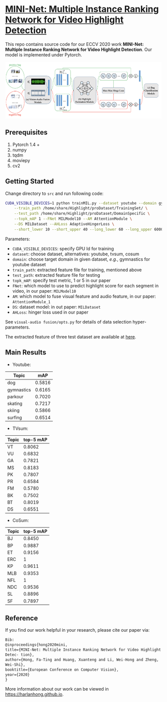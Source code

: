 # [MINI-Net: Multiple Instance Ranking Network for Video Highlight Detection](https://arxiv.org/abs/2007.09833)

This repo contains source code for our ECCV 2020 work **MINI-Net: Multiple Instance Ranking Network for Video Highlight Detection**. Our model is implemented under Pytorch.

![image-20200926112429908](asset/demo.png)

## Prerequisites

1. Pytorch 1.4 +
2. numpy
3. tqdm
4. moviepy
5. cv2

## Getting Started

Change directory to `src` and run following code:

```bash
CUDA_VISIBLE_DEVICES=1 python trainMIL.py --dataset youtube --domain gymnastics \
	--train_path /home/share/Highlight/proDataset/TrainingSet/ \
	--test_path /home/share/Highlight/proDataset/DomainSpecific \
	--topk_mAP 1 --FNet MILModel10 --AM AttentionModule \
	--DS MILDataset --AHLoss AdaptiveHingerLoss \
	--short_lower 10 --short_upper 40 --long_lower 60 --long_upper 60000 --bagsize 60 
```

Parameters:

- `CUDA_VISIBLE_DEVICES`: specify GPU Id for training
- `dataset`: choose dataset, alternatives: youtube, tvsum, cosum
- `domain`: choose target domain in given dataset, *e.g.*, gymnastics for youtube dataset
- `train_path`: extracted feature file for training, mentioned above
- `test_path`: extracted feature file for testing
- `topk_mAP`: specify test metric, 1 or 5 in our paper
- `FNet`: which model to use to predict highlight score for each segment in video, in our paper: `MILModel10`
- `AM`: which model to fuse visual feature and audio feature, in our paper: `AttentionModule_1 `
- `DS`: dataset model: in out paper: `MILDataset`
- `AHLoss`: hinger loss used in our paper

See `visual-audio fusion/opts.py` for details of data selection hyper-parameters.

The extracted feature of three test dataset are available at [here](https://mail2sysueducn-my.sharepoint.com/:f:/g/personal/huangxt57_mail2_sysu_edu_cn/EtczIXn1ic1Ai3jemGa-o5gBVgYvk7VIixZ14NmwJENKPg?e=b6ITk1).

## Main Results

- Youtube:

| Topic      | mAP    |
| ---------- | ------ |
| dog        | 0.5816 |
| gymnastics | 0.6165 |
| parkour    | 0.7020 |
| skating    | 0.7217 |
| skiing     | 0.5866 |
| surfing    | 0.6514 |

- TVsum:

| Topic | top-5 mAP |
| ----- | --------- |
| VT    | 0.8062    |
| VU    | 0.6832    |
| GA    | 0.7821    |
| MS    | 0.8183    |
| PK    | 0.7807    |
| PR    | 0.6584    |
| FM    | 0.5780    |
| BK    | 0.7502    |
| BT    | 0.8019    |
| DS    | 0.6551    |

- CoSum:

| Topic | top-5 mAP |
| ----- | --------- |
| BJ    | 0.8450    |
| BP    | 0.9887    |
| ET    | 0.9156    |
| ERC   | 1         |
| KP    | 0.9611    |
| MLB   | 0.9353    |
| NFL   | 1         |
| NDC   | 0.9536    |
| SL    | 0.8896    |
| SF    | 0.7897    |

## Reference

If you find our work helpful in your research, please cite our paper via:

```
Bib:
@inproceedings{hong2020mini,
title={MINI-Net: Multiple Instance Ranking Network for Video Highlight Detec- tion},
author={Hong, Fa-Ting and Huang, Xuanteng and Li, Wei-Hong and Zheng, Wei-Shi},
booktitle={European Conference on Computer Vision},
year={2020}
}
```

More information about our work can be viewed in https://harlanhong.github.io.